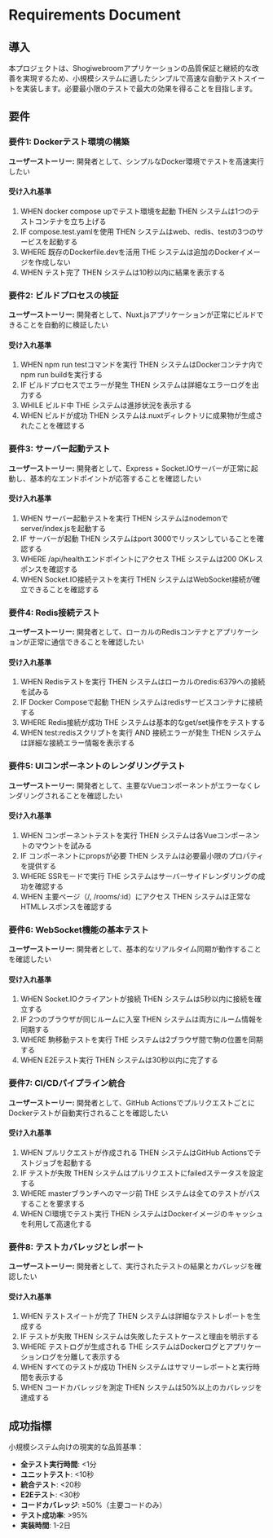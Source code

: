# Requirements Document

## 導入

本プロジェクトは、Shogiwebroomアプリケーションの品質保証と継続的な改善を実現するため、小規模システムに適したシンプルで高速な自動テストスイートを実装します。必要最小限のテストで最大の効果を得ることを目指します。

## 要件

### 要件1: Dockerテスト環境の構築

**ユーザーストーリー:** 開発者として、シンプルなDocker環境でテストを高速実行したい

#### 受け入れ基準

1. WHEN docker compose upでテスト環境を起動 THEN システムは1つのテストコンテナを立ち上げる
2. IF compose.test.yamlを使用 THEN システムはweb、redis、testの3つのサービスを起動する
3. WHERE 既存のDockerfile.devを活用 THE システムは追加のDockerイメージを作成しない
4. WHEN テスト完了 THEN システムは10秒以内に結果を表示する

### 要件2: ビルドプロセスの検証

**ユーザーストーリー:** 開発者として、Nuxt.jsアプリケーションが正常にビルドできることを自動的に検証したい

#### 受け入れ基準

1. WHEN npm run testコマンドを実行 THEN システムはDockerコンテナ内でnpm run buildを実行する
2. IF ビルドプロセスでエラーが発生 THEN システムは詳細なエラーログを出力する
3. WHILE ビルド中 THE システムは進捗状況を表示する
4. WHEN ビルドが成功 THEN システムは.nuxtディレクトリに成果物が生成されたことを確認する

### 要件3: サーバー起動テスト

**ユーザーストーリー:** 開発者として、Express + Socket.IOサーバーが正常に起動し、基本的なエンドポイントが応答することを確認したい

#### 受け入れ基準

1. WHEN サーバー起動テストを実行 THEN システムはnodemonでserver/index.jsを起動する
2. IF サーバーが起動 THEN システムはport 3000でリッスンしていることを確認する
3. WHERE /api/healthエンドポイントにアクセス THE システムは200 OKレスポンスを確認する
4. WHEN Socket.IO接続テストを実行 THEN システムはWebSocket接続が確立できることを確認する

### 要件4: Redis接続テスト

**ユーザーストーリー:** 開発者として、ローカルのRedisコンテナとアプリケーションが正常に通信できることを確認したい

#### 受け入れ基準

1. WHEN Redisテストを実行 THEN システムはローカルのredis:6379への接続を試みる
2. IF Docker Composeで起動 THEN システムはredisサービスコンテナに接続する
3. WHERE Redis接続が成功 THE システムは基本的なget/set操作をテストする
4. WHEN test:redisスクリプトを実行 AND 接続エラーが発生 THEN システムは詳細な接続エラー情報を表示する

### 要件5: UIコンポーネントのレンダリングテスト

**ユーザーストーリー:** 開発者として、主要なVueコンポーネントがエラーなくレンダリングされることを確認したい

#### 受け入れ基準

1. WHEN コンポーネントテストを実行 THEN システムは各Vueコンポーネントのマウントを試みる
2. IF コンポーネントにpropsが必要 THEN システムは必要最小限のプロパティを提供する
3. WHERE SSRモードで実行 THE システムはサーバーサイドレンダリングの成功を確認する
4. WHEN 主要ページ（/, /rooms/:id）にアクセス THEN システムは正常なHTMLレスポンスを確認する

### 要件6: WebSocket機能の基本テスト

**ユーザーストーリー:** 開発者として、基本的なリアルタイム同期が動作することを確認したい

#### 受け入れ基準

1. WHEN Socket.IOクライアントが接続 THEN システムは5秒以内に接続を確立する
2. IF 2つのブラウザが同じルームに入室 THEN システムは両方にルーム情報を同期する
3. WHERE 駒移動テストを実行 THE システムは2ブラウザ間で駒の位置を同期する
4. WHEN E2Eテスト実行 THEN システムは30秒以内に完了する

### 要件7: CI/CDパイプライン統合

**ユーザーストーリー:** 開発者として、GitHub ActionsでプルリクエストごとにDockerテストが自動実行されることを確認したい

#### 受け入れ基準

1. WHEN プルリクエストが作成される THEN システムはGitHub Actionsでテストジョブを起動する
2. IF テストが失敗 THEN システムはプルリクエストにfailedステータスを設定する
3. WHERE masterブランチへのマージ前 THE システムは全てのテストがパスすることを要求する
4. WHEN CI環境でテスト実行 THEN システムはDockerイメージのキャッシュを利用して高速化する

### 要件8: テストカバレッジとレポート

**ユーザーストーリー:** 開発者として、実行されたテストの結果とカバレッジを確認したい

#### 受け入れ基準

1. WHEN テストスイートが完了 THEN システムは詳細なテストレポートを生成する
2. IF テストが失敗 THEN システムは失敗したテストケースと理由を明示する
3. WHERE テストログが生成される THE システムはDockerログとアプリケーションログを分離して表示する
4. WHEN すべてのテストが成功 THEN システムはサマリーレポートと実行時間を表示する
5. WHEN コードカバレッジを測定 THEN システムは50%以上のカバレッジを達成する

## 成功指標

小規模システム向けの現実的な品質基準：

- **全テスト実行時間**: <1分
- **ユニットテスト**: <10秒
- **統合テスト**: <20秒
- **E2Eテスト**: <30秒
- **コードカバレッジ**: ≥50%（主要コードのみ）
- **テスト成功率**: >95%
- **実装時間**: 1-2日